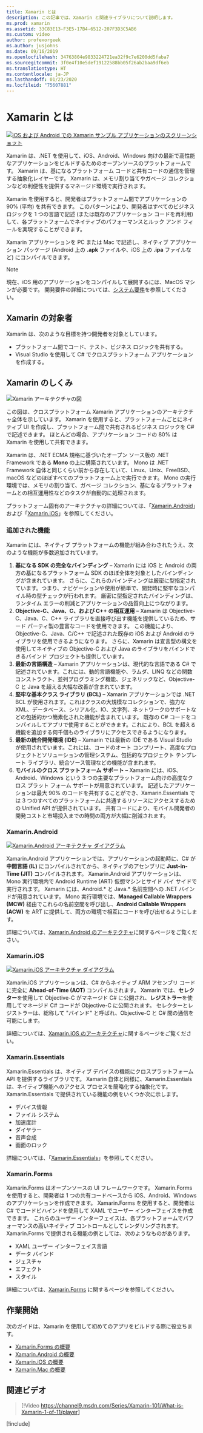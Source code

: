 ```yaml
---
title: Xamarin とは
description: この記事では、Xamarin と関連ライブラリについて説明します。
ms.prod: xamarin
ms.assetid: 33C83E13-F3E5-17B4-6512-207F3D3C5AB6
ms.custom: video
author: profexorgeek
ms.author: jusjohns
ms.date: 09/16/2019
ms.openlocfilehash: 34763804e9833224721ea32f9c7e6200dd5faba7
ms.sourcegitcommit: 3f0e4f10e5def19122588bb05f26ab2baa9df6eb
ms.translationtype: HT
ms.contentlocale: ja-JP
ms.lasthandoff: 01/23/2020
ms.locfileid: "75607881"
---
```

# <a name="what-is-xamarin"></a>Xamarin とは

[![iOS および Android での Xamarin サンプル アプリケーションのスクリーンショット](what-is-xamarin-images/xamarin-app-cropped.png)](what-is-xamarin-images/xamarin-app.png#lightbox)

Xamarin は、.NET を使用して、iOS、Android、Windows 向けの最新で高性能なアプリケーションをビルドするためのオープンソースのプラットフォームです。 Xamarin は、基になるプラットフォーム コードと共有コードの通信を管理する抽象化レイヤーです。 Xamarin は、メモリ割り当てやガベージ コレクションなどの利便性を提供するマネージド環境で実行されます。

Xamarin を使用すると、開発者はプラットフォーム間でアプリケーションの 90% (平均) を共有できます。 このパターンにより、開発者はすべてのビジネス ロジックを 1 つの言語で記述 (または既存のアプリケーション コードを再利用) して、各プラットフォームでネイティブのパフォーマンスとルック アンド フィールを実現することができます。

Xamarin アプリケーションを PC または Mac で記述し、ネイティブ アプリケーション パッケージ (Android 上の **.apk** ファイルや、iOS 上の **.ipa** ファイルなど) にコンパイルできます。

> [!NOTE]
> 現在、iOS 用のアプリケーションをコンパイルして展開するには、MacOS マシンが必要です。 開発要件の詳細については、[システム要件](~/cross-platform/get-started/requirements.md#macos-requirements)を参照してください。

## <a name="who-xamarin-is-for"></a>Xamarin の対象者

Xamarin は、次のような目標を持つ開発者を対象としています。

- プラットフォーム間でコード、テスト、ビジネス ロジックを共有する。
- Visual Studio を使用して C# でクロスプラットフォーム アプリケーションを作成する。

## <a name="how-xamarin-works"></a>Xamarin のしくみ

![Xamarin アーキテクチャの図](what-is-xamarin-images/xamarin-architecture.png)

この図は、クロスプラットフォーム Xamarin アプリケーションのアーキテクチャ全体を示しています。 Xamarin を使用すると、プラットフォームごとにネイティブ UI を作成し、プラットフォーム間で共有されるビジネス ロジックを C# で記述できます。 ほとんどの場合、アプリケーション コードの 80% は Xamarin を使用して共有できます。

Xamarin は、.NET ECMA 規格に基づいたオープン ソース版の .NET Framework である **Mono** の上に構築されています。 Mono は .NET Framework 自体と同じくらい前から存在していて、Linux、Unix、FreeBSD、macOS などのほぼすべてのプラットフォーム上で実行できます。 Mono の実行環境では、メモリの割り当て、ガベージ コレクション、基になるプラットフォームとの相互運用性などのタスクが自動的に処理されます。

プラットフォーム固有のアーキテクチャの詳細については、「[Xamarin.Android](#xamarinandroid)」および「[Xamarin.iOS](#xamarinios)」を参照してください。

### <a name="added-features"></a>追加された機能

Xamarin には、ネイティブ プラットフォームの機能が組み合わされたうえ、次のような機能が多数追加されています。

1. **基になる SDK の完全なバインディング** – Xamarin には iOS と Android の両方の基になるプラットフォーム SDK のほぼ全体を対象としたバインディングが含まれています。 さらに、これらのバインディングは厳密に型指定されています。つまり、ナビゲーションや使用が簡単で、開発時に堅牢なコンパイル時の型チェックが行われます。 厳密に型指定されたバインディングは、ランタイム エラーの削減とアプリケーションの品質向上につながります。
1. **Objective-C、Java、C、および C++ の相互運用** – Xamarin は Objective-C、Java、C、C++ ライブラリを直接呼び出す機能を提供しているため、サード パーティ製の豊富なコードを使用できます。 この機能により、Objective-C、Java、C/C++ で記述された既存の iOS および Android のライブラリを使用できるようになります。 さらに、Xamarin は宣言型の構文を使用してネイティブの Objective-C および Java のライブラリをバインドできるバインド プロジェクトも提供しています。
1. **最新の言語構造** – Xamarin アプリケーションは、現代的な言語である C# で記述されています。これには、動的言語機能や、ラムダ、LINQ などの関数コンストラクト、並列プログラミング機能、ジェネリックなど、Objective-C と Java を超える大幅な改善が含まれています。
1. **堅牢な基本クラス ライブラリ (BCL)** – Xamarin アプリケーションでは .NET BCL が使用されます。これはクラスの大規模なコレクションで、強力な XML、データベース、シリアル化、IO、文字列、ネットワークのサポートなどの包括的かつ簡素化された機能が含まれています。 既存の C# コードをコンパイルしてアプリで使用することができます。これにより、BCL を超える機能を追加する何千個ものライブラリにアクセスできるようになります。
1. **最新の統合開発環境 (IDE)** – Xamarin では最新の IDE である Visual Studio が使用されています。これには、コードのオート コンプリート、高度なプロジェクトとソリューションの管理システム、包括的なプロジェクト テンプレート ライブラリ、統合ソース管理などの機能が含まれます。
1. **モバイルのクロス プラットフォーム サポート** – Xamarin には、iOS、Android、Windows という 3 つの主要なプラットフォーム向けの高度なクロス プラット フォーム サポートが用意されています。 記述したアプリケーションは最大 90% のコードを共有することができ、Xamarin.Essentials では 3 つのすべてのプラットフォームに共通するリソースにアクセスするための Unified API が提供されています。 共有コードにより、モバイル開発者の開発コストと市場投入までの時間の両方が大幅に削減されます。

### <a name="xamarinandroid"></a>Xamarin.Android

[![Xamarin.Android アーキテクチャ ダイアグラム](what-is-xamarin-images/android-architecture-cropped.png)](what-is-xamarin-images/android-architecture.png#lightbox)

Xamarin.Android アプリケーションでは、アプリケーションの起動時に、C# が **中間言語 (IL)** にコンパイルされてから、ネイティブのアセンブリに **Just-in-Time (JIT)** コンパイルされます。 Xamarin.Android アプリケーションは、Mono 実行環境内で Android Runtime (ART) 仮想マシンとサイド バイ サイドで実行されます。 Xamarin には、Android.* と Java.* 名前空間への .NET バインドが用意されています。 Mono 実行環境では、**Managed Callable Wrappers (MCW)** 経由でこれらの名前空間を呼び出し、**Android Callable Wrappers (ACW)** を ART に提供して、両方の環境で相互にコードを呼び出せるようにします。

詳細については、[Xamarin.Android のアーキテクチャ](~/android/internals/architecture.md)に関するページをご覧ください。

### <a name="xamarinios"></a>Xamarin.iOS

[![Xamarin.iOS アーキテクチャ ダイアグラム](what-is-xamarin-images/ios-architecture-cropped.png)](what-is-xamarin-images/ios-architecture.png#lightbox)

Xamarin.iOS アプリケーションは、C# からネイティブ ARM アセンブリ コードに完全に **Ahead-of-Time (AOT)** コンパイルされます。 Xamarin では、**セレクター**を使用して Objective-C がマネージド C# に公開され、**レジストラー**を使用してマネージド C# コードが Objective-C に公開されます。 セレクターとレジストラーは、総称して "バインド" と呼ばれ、Objective-C と C# 間の通信を可能にします。

詳細については、[Xamarin.iOS のアーキテクチャ](~/ios/internals/architecture.md)に関するページをご覧ください。

### <a name="xamarinessentials"></a>Xamarin.Essentials

Xamarin.Essentials は、ネイティブ デバイスの機能にクロスプラットフォーム API を提供するライブラリです。 Xamarin 自体と同様に、Xamarin.Essentials は、ネイティブ機能へのアクセス プロセスを簡略化する抽象化です。 Xamarin.Essentials で提供されている機能の例をいくつか次に示します。

- デバイス情報
- ファイル システム
- 加速度計
- ダイヤラー
- 音声合成
- 画面のロック

詳細については、「[Xamarin.Essentials](~/essentials/index.md)」を参照してください。

### <a name="xamarinforms"></a>Xamarin.Forms

Xamarin.Forms はオープンソースの UI フレームワークです。 Xamarin.Forms を使用すると、開発者は 1 つの共有コードベースから iOS、Android、Windows のアプリケーションを作成できます。 Xamarin.Forms を使用すると、開発者は C# でコードビハインドを使用して XAML でユーザー インターフェイスを作成できます。 これらのユーザー インターフェイスは、各プラットフォームでパフォーマンスの高いネイティブ コントロールとしてレンダリングされます。 Xamarin.Forms で提供される機能の例としては、次のようなものがあります。

- XAML ユーザー インターフェイス言語
- データ バインド
- ジェスチャ
- エフェクト
- スタイル

詳細については、[Xamarin.Forms](~/xamarin-forms/index.yml) に関するページを参照してください。

## <a name="get-started"></a>作業開始

次のガイドは、Xamarin を使用して初めてのアプリをビルドする際に役立ちます。

- [Xamarin.Forms の概要](~/xamarin-forms/index.yml)
- [Xamarin.Android の概要](~/android/index.yml)
- [Xamarin.iOS の概要](~/ios/index.yml)
- [Xamarin.Mac の概要](~/mac/index.yml)

## <a name="related-video"></a>関連ビデオ

> [!Video https://channel9.msdn.com/Series/Xamarin-101/What-is-Xamarin-1-of-11/player]

[!include[](~/essentials/includes/xamarin-show-essentials.md)]
